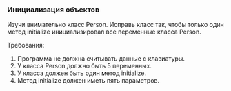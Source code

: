 
### Инициализация объектов

Изучи внимательно класс Person.
Исправь класс так, чтобы только один метод initialize инициализировал все переменные класса Person.


Требования:
1.	Программа не должна считывать данные с клавиатуры.
2.	У класса Person должно быть 5 переменных.
3.	У класса должен быть один метод initialize.
4.	Метод initialize должен иметь пять параметров.


